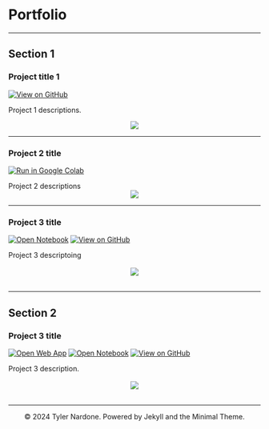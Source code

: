 # Portfolio

---

## Section 1

### Project title 1

[![View on GitHub](https://img.shields.io/badge/GitHub-View_on_GitHub-blue?logo=GitHub)](https://github.com/chriskhanhtran/CS224n-NLP-Solutions/tree/master/assignments/)

Project 1 descriptions.

<center><img src="images/nlp.png"/></center>

---

### Project 2 title

[![Run in Google Colab](https://img.shields.io/badge/Colab-Run_in_Google_Colab-blue?logo=Google&logoColor=FDBA18)](https://colab.research.google.com/drive/1f32gj5IYIyFipoINiC8P3DvKat-WWLUK)

<div style="text-align: justify">Project 2 descriptions</div>

<center><img src="images/BERT-classification.png"/></center>

---

### Project 3 title

[![Open Notebook](https://img.shields.io/badge/Jupyter-Open_Notebook-blue?logo=Jupyter)](projects/detect-food-trends-facebook.html)
[![View on GitHub](https://img.shields.io/badge/GitHub-View_on_GitHub-blue?logo=GitHub)](https://github.com/chriskhanhtran/facebook-detect-food-trends)

<div style="text-align: justify">Project 3 descriptoing</div>
<br>
<center><img src="images/fb-food-trends.png"></center>
<br>

---

## Section 2

### Project 3 title

[![Open Web App](https://img.shields.io/badge/Heroku-Open_Web_App-blue?logo=Heroku)](http://credit-risk.herokuapp.com/)
[![Open Notebook](https://img.shields.io/badge/Jupyter-Open_Notebook-blue?logo=Jupyter)](https://github.com/chriskhanhtran/credit-risk-prediction/blob/master/documents/Notebook.ipynb)
[![View on GitHub](https://img.shields.io/badge/GitHub-View_on_GitHub-blue?logo=GitHub)](https://github.com/chriskhanhtran/credit-risk-prediction)

<div style="text-align: justify">Project 3 description.</div>
<br>
<center><img src="images/credit-risk-webapp.png"/></center>
<br>

---

<center>© 2024 Tyler Nardone. Powered by Jekyll and the Minimal Theme.</center>
